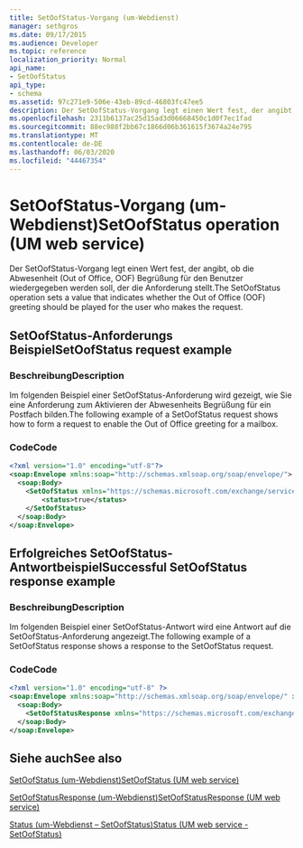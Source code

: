 ```yaml
---
title: SetOofStatus-Vorgang (um-Webdienst)
manager: sethgros
ms.date: 09/17/2015
ms.audience: Developer
ms.topic: reference
localization_priority: Normal
api_name:
- SetOofStatus
api_type:
- schema
ms.assetid: 97c271e9-506e-43eb-89cd-46803fc47ee5
description: Der SetOofStatus-Vorgang legt einen Wert fest, der angibt, ob die Abwesenheit (Out of Office, OOF) Begrüßung für den Benutzer wiedergegeben werden soll, der die Anforderung stellt.
ms.openlocfilehash: 2311b6137ac25d15ad3d06668450c1d0f7ec1fad
ms.sourcegitcommit: 88ec988f2bb67c1866d06b361615f3674a24e795
ms.translationtype: MT
ms.contentlocale: de-DE
ms.lasthandoff: 06/03/2020
ms.locfileid: "44467354"
---
```

# <a name="setoofstatus-operation-um-web-service"></a><span data-ttu-id="d94f8-103">SetOofStatus-Vorgang (um-Webdienst)</span><span class="sxs-lookup"><span data-stu-id="d94f8-103">SetOofStatus operation (UM web service)</span></span>

<span data-ttu-id="d94f8-104">Der SetOofStatus-Vorgang legt einen Wert fest, der angibt, ob die Abwesenheit (Out of Office, OOF) Begrüßung für den Benutzer wiedergegeben werden soll, der die Anforderung stellt.</span><span class="sxs-lookup"><span data-stu-id="d94f8-104">The SetOofStatus operation sets a value that indicates whether the Out of Office (OOF) greeting should be played for the user who makes the request.</span></span>
  
## <a name="setoofstatus-request-example"></a><span data-ttu-id="d94f8-105">SetOofStatus-Anforderungs Beispiel</span><span class="sxs-lookup"><span data-stu-id="d94f8-105">SetOofStatus request example</span></span>

### <a name="description"></a><span data-ttu-id="d94f8-106">Beschreibung</span><span class="sxs-lookup"><span data-stu-id="d94f8-106">Description</span></span>

<span data-ttu-id="d94f8-107">Im folgenden Beispiel einer SetOofStatus-Anforderung wird gezeigt, wie Sie eine Anforderung zum Aktivieren der Abwesenheits Begrüßung für ein Postfach bilden.</span><span class="sxs-lookup"><span data-stu-id="d94f8-107">The following example of a SetOofStatus request shows how to form a request to enable the Out of Office greeting for a mailbox.</span></span>
  
### <a name="code"></a><span data-ttu-id="d94f8-108">Code</span><span class="sxs-lookup"><span data-stu-id="d94f8-108">Code</span></span>

```XML
<?xml version="1.0" encoding="utf-8"?>
<soap:Envelope xmlns:soap="http://schemas.xmlsoap.org/soap/envelope/">
  <soap:Body>
    <SetOofStatus xmlns="https://schemas.microsoft.com/exchange/services/2006/messages">
        <status>true</status>
    </SetOofStatus>
  </soap:Body>
</soap:Envelope>
```

## <a name="successful-setoofstatus-response-example"></a><span data-ttu-id="d94f8-109">Erfolgreiches SetOofStatus-Antwortbeispiel</span><span class="sxs-lookup"><span data-stu-id="d94f8-109">Successful SetOofStatus response example</span></span>

### <a name="description"></a><span data-ttu-id="d94f8-110">Beschreibung</span><span class="sxs-lookup"><span data-stu-id="d94f8-110">Description</span></span>

<span data-ttu-id="d94f8-111">Im folgenden Beispiel einer SetOofStatus-Antwort wird eine Antwort auf die SetOofStatus-Anforderung angezeigt.</span><span class="sxs-lookup"><span data-stu-id="d94f8-111">The following example of a SetOofStatus response shows a response to the SetOofStatus request.</span></span>
  
### <a name="code"></a><span data-ttu-id="d94f8-112">Code</span><span class="sxs-lookup"><span data-stu-id="d94f8-112">Code</span></span>

```XML
<?xml version="1.0" encoding="utf-8" ?> 
<soap:Envelope xmlns:soap="http://schemas.xmlsoap.org/soap/envelope/" xmlns:xsi="http://www.w3.org/2001/XMLSchema-instance" xmlns:xsd="http://www.w3.org/2001/XMLSchema">
  <soap:Body>
    <SetOofStatusResponse xmlns="https://schemas.microsoft.com/exchange/services/2006/messages" /> 
  </soap:Body>
</soap:Envelope>
```

## <a name="see-also"></a><span data-ttu-id="d94f8-113">Siehe auch</span><span class="sxs-lookup"><span data-stu-id="d94f8-113">See also</span></span>



[<span data-ttu-id="d94f8-114">SetOofStatus (um-Webdienst)</span><span class="sxs-lookup"><span data-stu-id="d94f8-114">SetOofStatus (UM web service)</span></span>](setoofstatus-um-web-service.md)
  
[<span data-ttu-id="d94f8-115">SetOofStatusResponse (um-Webdienst)</span><span class="sxs-lookup"><span data-stu-id="d94f8-115">SetOofStatusResponse (UM web service)</span></span>](setoofstatusresponse-um-web-service.md)
  
[<span data-ttu-id="d94f8-116">Status (um-Webdienst – SetOofStatus)</span><span class="sxs-lookup"><span data-stu-id="d94f8-116">Status (UM web service - SetOofStatus)</span></span>](status-um-web-servicesetoofstatus.md)

